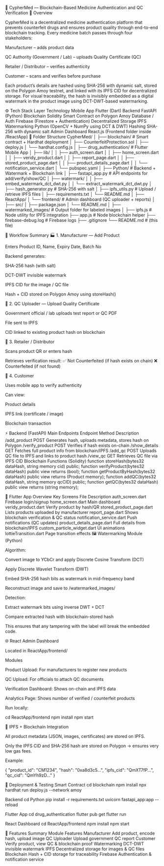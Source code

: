 🧬 CypherMed — Blockchain-Based Medicine Authentication and QC Verification
📖 Overview

CypherMed is a decentralized medicine authentication platform that prevents counterfeit drugs and ensures product quality through end-to-end blockchain tracking.
Every medicine batch passes through four stakeholders:

Manufacturer – adds product data

QC Authority (Government / Lab) – uploads Quality Certificate (QC)

Retailer / Distributor – verifies authenticity

Customer – scans and verifies before purchase

Each product’s details are hashed using SHA-256 with dynamic salt, stored on the Polygon Amoy testnet, and linked with its IPFS CID for decentralized storage.
For visual traceability, the hash is invisibly embedded as a digital watermark in the product image using DCT-DWT-based watermarking.

⚙️ Tech Stack
Layer	Technology
Mobile App	Flutter (Dart)
Backend	FastAPI (Python)
Blockchain	Solidity Smart Contract on Polygon Amoy
Database / Auth	Firebase (Firestore + Authentication)
Decentralized Storage	IPFS
Watermarking	Python (OpenCV + NumPy using DCT & DWT)
Hashing	SHA-256 with dynamic salt
Admin Dashboard	React.js (Frontend folder inside /ReactApp)
🧩 Folder Structure
CypherMed/
│
├── blockchain/               # Smart contract + Hardhat deployment
│   ├── CounterfeitProtection.sol
│   ├── deploy.js
│   └── hardhat.config.js
│
├── drug_authentication/       # Flutter Mobile App
│   ├── lib/
│   │   ├── auth_screen.dart
│   │   ├── home_screen.dart
│   │   ├── veridy_product.dart
│   │   ├── report_page.dart
│   │   ├── stored_product_page.dart
│   │   ├── product_details_page.dart
│   │   └── notification_service.dart
│   └── pubspec.yaml
│
├── Python/                    # Backend + Watermark + Blockchain link
│   ├── fastapi_app.py         # API endpoints for add/verify/show/QC
│   ├── watermark/
│   │   ├── embed_watermark_dct_dwt.py
│   │   └── extract_watermark_dct_dwt.py
│   ├── hash_generator.py      # SHA-256 with salt
│   ├── ipfs_utils.py          # Upload / retrieve IPFS files
│   ├── requirements.txt
│   └── README.md
│
├── ReactApp/
│   └── frontend/              # Admin dashboard (QC uploader + reports)
│       ├── src/
│       ├── package.json
│       └── README.md
│
├── watermarked_images/        # Output folder for labeled images
│
├── ipfs.js                    # Node utility for IPFS integration
├── app.js                     # Node blockchain helper
├── firebase-debug.log         # Firebase logs
├── .gitignore
└── README.md                  # (this file)

🔗 Workflow Summary
🏭 1. Manufacturer — Add Product

Enters Product ID, Name, Expiry Date, Batch No

Backend generates:

SHA-256 hash (with salt)

DCT-DWT invisible watermark

IPFS CID for the image / QC file

Hash + CID stored on Polygon Amoy using storeHash()

🧪 2. QC Uploader — Upload Quality Certificate

Government official / lab uploads test report or QC PDF

File sent to IPFS

CID linked to existing product hash on blockchain

🛒 3. Retailer / Distributor

Scans product QR or enters hash

Retrieves verification result:
✅ Not Counterfeited (if hash exists on chain)
❌ Counterfeited (if not found)

👤 4. Customer

Uses mobile app to verify authenticity

Can view:

Product details

IPFS link (certificate / image)

Blockchain transaction

⚡ Backend (FastAPI)
Main Endpoints
Endpoint	Method	Description
/add_product	POST	Generates hash, uploads metadata, stores hash on Polygon
/verify_product	POST	Verifies if hash exists on-chain
/show_details	GET	Fetches full product info from blockchain/IPFS
/add_qc	POST	Uploads QC file to IPFS and links to product hash
/view_qc	GET	Retrieves QC file via IPFS CID
Blockchain Functions (Solidity)
function storeHash(bytes32 dataHash, string memory cid) public;
function verifyProduct(bytes32 dataHash) public view returns (bool);
function getProductByHash(bytes32 dataHash) public view returns (Product memory);
function addQC(bytes32 dataHash, string memory qcCID) public;
function getQC(bytes32 dataHash) public view returns (string memory);

📱 Flutter App Overview
Key Screens
File	Description
auth_screen.dart	Firebase login/signup
home_screen.dart	Main dashboard
veridy_product.dart	Verify product by hash/QR
stored_product_page.dart	Lists products uploaded by manufacturer
report_page.dart	Shows blockchain verification & QC status
notification_service.dart	Push notifications (QC updates)
product_details_page.dart	Full details from blockchain/IPFS
custom_particle_widget.dart	UI animations
lottieTransition.dart	Page transition effects
🖼️ Watermarking Module (Python)

Algorithm:

Convert image to YCbCr and apply Discrete Cosine Transform (DCT)

Apply Discrete Wavelet Transform (DWT)

Embed SHA-256 hash bits as watermark in mid-frequency band

Reconstruct image and save to /watermarked_images/

Detection:

Extract watermark bits using inverse DWT + DCT

Compare extracted hash with blockchain-stored hash

This ensures that any tampering with the label will break the embedded code.

🌐 React Admin Dashboard

Located in ReactApp/frontend/

Modules

Product Upload: For manufacturers to register new products

QC Upload: For officials to attach QC documents

Verification Dashboard: Shows on-chain and IPFS data

Analytics Page: Shows number of verified / counterfeit products

Run locally:

cd ReactApp/frontend
npm install
npm start

💾 IPFS + Blockchain Integration

All product metadata (JSON, images, certificates) are stored on IPFS.

Only the IPFS CID and SHA-256 hash are stored on Polygon → ensures very low gas fees.

Example:

{
  "product_id": "CM1234",
  "hash": "0xa8d3c5...",
  "ipfs_cid": "QmXT7fP...",
  "qc_cid": "QmYh9zD..."
}

🔧 Deployment & Testing
Smart Contract
cd blockchain
npm install
npx hardhat run deploy.js --network amoy

Backend
cd Python
pip install -r requirements.txt
uvicorn fastapi_app:app --reload

Flutter App
cd drug_authentication
flutter pub get
flutter run

React Dashboard
cd ReactApp/frontend
npm install
npm start

📜 Features Summary
Module	Features
Manufacturer	Add product, encode hash, upload image
QC Uploader	Upload government QC report
Customer	Verify product, view QC & blockchain proof
Watermarking	DCT-DWT invisible watermark
IPFS	Decentralized storage for images & QC files
Blockchain	Hash + CID storage for traceability
Firebase	Authentication & notification service
